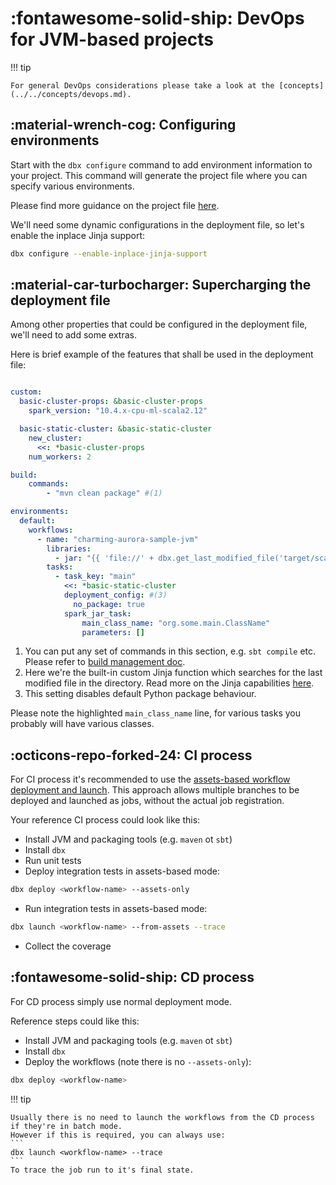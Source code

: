 # :fontawesome-solid-ship: DevOps for JVM-based projects

!!! tip

    For general DevOps considerations please take a look at the [concepts](../../concepts/devops.md).

## :material-wrench-cog: Configuring environments

Start with the `dbx configure` command to add environment information to your project.
This command will generate the project file where you can specify various environments.

Please find more guidance on the project file [here](../../reference/project.md).

We'll need some dynamic configurations in the deployment file, so let's enable the inplace Jinja support:

```bash
dbx configure --enable-inplace-jinja-support
```

## :material-car-turbocharger: Supercharging the deployment file

Among other properties that could be configured in the deployment file, we'll need to add some extras.

Here is brief example of the features that shall be used in the deployment file:

```yaml title="conf/deployment.yml" hl_lines="26"

custom:
  basic-cluster-props: &basic-cluster-props
    spark_version: "10.4.x-cpu-ml-scala2.12"

  basic-static-cluster: &basic-static-cluster
    new_cluster:
      <<: *basic-cluster-props
    num_workers: 2

build:
    commands:
        - "mvn clean package" #(1)

environments:
  default:
    workflows:
      - name: "charming-aurora-sample-jvm"
        libraries:
          - jar: "{{ 'file://' + dbx.get_last_modified_file('target/scala-2.12', 'jar') }}" #(2)
        tasks:
          - task_key: "main"
            <<: *basic-static-cluster
            deployment_config: #(3)
              no_package: true
            spark_jar_task:
                main_class_name: "org.some.main.ClassName"
                parameters: []

```


1. You can put any set of commands in this section, e.g. `sbt compile` etc. Please refer
   to [build management doc](../../features/build_management.md).
2. Here we're the built-in custom Jinja function which searches for the last modified file in the directory.
   Read more on the Jinja capabilities [here](../../features/jinja_support.md).
3. This setting disables default Python package behaviour.

Please note the highlighted `main_class_name` line, for various tasks you probably will have various classes.


## :octicons-repo-forked-24: CI process

For CI process it's recommended to use the [assets-based workflow deployment and launch](../../features/assets.md).
This approach allows multiple branches to be deployed and launched as jobs, without the actual job registration.

Your reference CI process could look like this:

* Install JVM and packaging tools (e.g. `maven` ot `sbt`)
* Install `dbx`
* Run unit tests
* Deploy integration tests in assets-based mode:
```bash
dbx deploy <workflow-name> --assets-only
```
* Run integration tests in assets-based mode:
```bash
dbx launch <workflow-name> --from-assets --trace
```
* Collect the coverage

## :fontawesome-solid-ship: CD process

For CD process simply use normal deployment mode.

Reference steps could like this:

* Install JVM and packaging tools (e.g. `maven` ot `sbt`)
* Install `dbx`
* Deploy the workflows (note there is no `--assets-only`):

```bash
dbx deploy <workflow-name>
```

!!! tip

    Usually there is no need to launch the workflows from the CD process if they're in batch mode.
    However if this is required, you can always use:
    ```
    dbx launch <workflow-name> --trace
    ```
    To trace the job run to it's final state.

